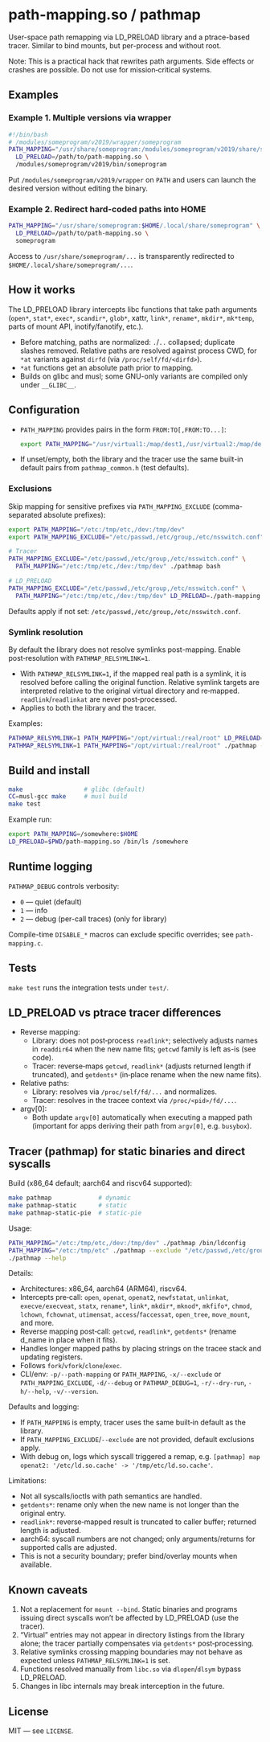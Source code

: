 # path-mapping.so / pathmap
User-space path remapping via LD_PRELOAD library and a ptrace-based tracer. Similar to bind mounts, but per-process and without root.

Note: This is a practical hack that rewrites path arguments. Side effects or crashes are possible. Do not use for mission‑critical systems.

## Examples

### Example 1. Multiple versions via wrapper
```bash
#!/bin/bash
# /modules/someprogram/v2019/wrapper/someprogram
PATH_MAPPING="/usr/share/someprogram:/modules/someprogram/v2019/share/someprogram" \
  LD_PRELOAD=/path/to/path-mapping.so \
  /modules/someprogram/v2019/bin/someprogram
```
Put `/modules/someprogram/v2019/wrapper` on `PATH` and users can launch the desired version without editing the binary.

### Example 2. Redirect hard-coded paths into HOME
```bash
PATH_MAPPING="/usr/share/someprogram:$HOME/.local/share/someprogram" \
  LD_PRELOAD=/path/to/path-mapping.so \
  someprogram
```
Access to `/usr/share/someprogram/...` is transparently redirected to `$HOME/.local/share/someprogram/...`.

## How it works
The LD_PRELOAD library intercepts libc functions that take path arguments (`open*`, `stat*`, `exec*`, `scandir*`, `glob*`, xattr, `link*`, `rename*`, `mkdir*`, `mk*temp`, parts of mount API, inotify/fanotify, etc.).

- Before matching, paths are normalized: `.`/`..` collapsed; duplicate slashes removed. Relative paths are resolved against process CWD, for `*at` variants against `dirfd` (via `/proc/self/fd/<dirfd>`).
- `*at` functions get an absolute path prior to mapping.
- Builds on glibc and musl; some GNU-only variants are compiled only under `__GLIBC__`.

## Configuration

- `PATH_MAPPING` provides pairs in the form `FROM:TO[,FROM:TO...]`:
  ```bash
  export PATH_MAPPING="/usr/virtual1:/map/dest1,/usr/virtual2:/map/dest2"
  ```
- If unset/empty, both the library and the tracer use the same built-in default pairs from `pathmap_common.h` (test defaults).

### Exclusions
Skip mapping for sensitive prefixes via `PATH_MAPPING_EXCLUDE` (comma-separated absolute prefixes):
```bash
export PATH_MAPPING="/etc:/tmp/etc,/dev:/tmp/dev"
export PATH_MAPPING_EXCLUDE="/etc/passwd,/etc/group,/etc/nsswitch.conf"

# Tracer
PATH_MAPPING_EXCLUDE="/etc/passwd,/etc/group,/etc/nsswitch.conf" \
  PATH_MAPPING="/etc:/tmp/etc,/dev:/tmp/dev" ./pathmap bash

# LD_PRELOAD
PATH_MAPPING_EXCLUDE="/etc/passwd,/etc/group,/etc/nsswitch.conf" \
  PATH_MAPPING="/etc:/tmp/etc,/dev:/tmp/dev" LD_PRELOAD=./path-mapping.so bash
```
Defaults apply if not set: `/etc/passwd,/etc/group,/etc/nsswitch.conf`.

### Symlink resolution
By default the library does not resolve symlinks post-mapping. Enable post‑resolution with `PATHMAP_RELSYMLINK=1`.

- With `PATHMAP_RELSYMLINK=1`, if the mapped real path is a symlink, it is resolved before calling the original function. Relative symlink targets are interpreted relative to the original virtual directory and re‑mapped. `readlink`/`readlinkat` are never post‑processed.
- Applies to both the library and the tracer.

Examples:
```bash
PATHMAP_RELSYMLINK=1 PATH_MAPPING="/opt/virtual:/real/root" LD_PRELOAD=./path-mapping.so app
PATHMAP_RELSYMLINK=1 PATH_MAPPING="/opt/virtual:/real/root" ./pathmap -- app
```

## Build and install
```bash
make                 # glibc (default)
CC=musl-gcc make     # musl build
make test
```
Example run:
```bash
export PATH_MAPPING=/somewhere:$HOME
LD_PRELOAD=$PWD/path-mapping.so /bin/ls /somewhere
```

## Runtime logging
`PATHMAP_DEBUG` controls verbosity:
- `0` — quiet (default)
- `1` — info
- `2` — debug (per-call traces) (only for library)

Compile-time `DISABLE_*` macros can exclude specific overrides; see `path-mapping.c`.

## Tests
`make test` runs the integration tests under `test/`.

## LD_PRELOAD vs ptrace tracer differences

- Reverse mapping:
  - Library: does not post‑process `readlink*`; selectively adjusts names in `readdir64` when the new name fits; `getcwd` family is left as-is (see code).
  - Tracer: reverse‑maps `getcwd`, `readlink*` (adjusts returned length if truncated), and `getdents*` (in‑place rename when the new name fits).
- Relative paths:
  - Library: resolves via `/proc/self/fd/...` and normalizes.
  - Tracer: resolves in the tracee context via `/proc/<pid>/fd/...`.
- argv[0]:
  - Both update `argv[0]` automatically when executing a mapped path (important for apps deriving their path from `argv[0]`, e.g. `busybox`).

## Tracer (pathmap) for static binaries and direct syscalls

Build (x86_64 default; aarch64 and riscv64 supported):
```bash
make pathmap             # dynamic
make pathmap-static      # static
make pathmap-static-pie  # static-pie
```

Usage:
```bash
PATH_MAPPING="/etc:/tmp/etc,/dev:/tmp/dev" ./pathmap /bin/ldconfig
PATH_MAPPING="/etc:/tmp/etc" ./pathmap --exclude "/etc/passwd,/etc/group,/etc/nsswitch.conf" bash
./pathmap --help
```

Details:
- Architectures: x86_64, aarch64 (ARM64), riscv64.
- Intercepts pre‑call: `open`, `openat`, `openat2`, `newfstatat`, `unlinkat`, `execve/execveat`, `statx`, `rename*`, `link*`, `mkdir*`, `mknod*`, `mkfifo*`, `chmod`, `lchown`, `fchownat`, `utimensat`, `access`/`faccessat`, `open_tree`, `move_mount`, and more.
- Reverse mapping post‑call: `getcwd`, `readlink*`, `getdents*` (rename d_name in place when it fits).
- Handles longer mapped paths by placing strings on the tracee stack and updating registers.
- Follows `fork`/`vfork`/`clone`/`exec`.
- CLI/env: `-p/--path-mapping` or `PATH_MAPPING`, `-x/--exclude` or `PATH_MAPPING_EXCLUDE`, `-d/--debug` or `PATHMAP_DEBUG=1`, `-r/--dry-run`, `-h/--help`, `-v/--version`.

Defaults and logging:
- If `PATH_MAPPING` is empty, tracer uses the same built‑in default as the library.
- If `PATH_MAPPING_EXCLUDE`/`--exclude` are not provided, default exclusions apply.
- With debug on, logs which syscall triggered a remap, e.g. `[pathmap] map openat2: '/etc/ld.so.cache' -> '/tmp/etc/ld.so.cache'`.

Limitations:
- Not all syscalls/ioctls with path semantics are handled.
- `getdents*`: rename only when the new name is not longer than the original entry.
- `readlink*`: reverse‑mapped result is truncated to caller buffer; returned length is adjusted.
- aarch64: syscall numbers are not changed; only arguments/returns for supported calls are adjusted.
- This is not a security boundary; prefer bind/overlay mounts when available.

## Known caveats
1) Not a replacement for `mount --bind`. Static binaries and programs issuing direct syscalls won’t be affected by LD_PRELOAD (use the tracer).
2) “Virtual” entries may not appear in directory listings from the library alone; the tracer partially compensates via `getdents*` post‑processing.
3) Relative symlinks crossing mapping boundaries may not behave as expected unless `PATHMAP_RELSYMLINK=1` is set.
4) Functions resolved manually from `libc.so` via `dlopen`/`dlsym` bypass LD_PRELOAD.
5) Changes in libc internals may break interception in the future.

## License
MIT — see `LICENSE`.
